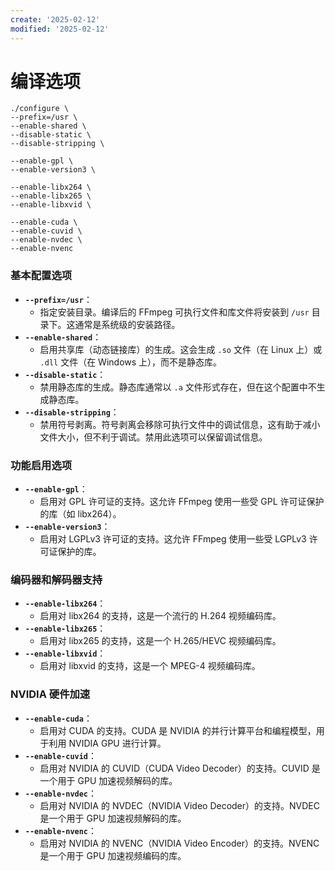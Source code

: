 ```yaml
---
create: '2025-02-12'
modified: '2025-02-12'
---
```


# 编译选项

```shell
./configure \
--prefix=/usr \
--enable-shared \
--disable-static \
--disable-stripping \

--enable-gpl \
--enable-version3 \

--enable-libx264 \
--enable-libx265 \
--enable-libxvid \

--enable-cuda \
--enable-cuvid \
--enable-nvdec \
--enable-nvenc 
```

### 基本配置选项

- **`--prefix=/usr`**：
  - 指定安装目录。编译后的 FFmpeg 可执行文件和库文件将安装到 `/usr` 目录下。这通常是系统级的安装路径。
- **`--enable-shared`**：
  - 启用共享库（动态链接库）的生成。这会生成 `.so` 文件（在 Linux 上）或 `.dll` 文件（在 Windows 上），而不是静态库。
- **`--disable-static`**：
  - 禁用静态库的生成。静态库通常以 `.a` 文件形式存在，但在这个配置中不生成静态库。
- **`--disable-stripping`**：
  - 禁用符号剥离。符号剥离会移除可执行文件中的调试信息，这有助于减小文件大小，但不利于调试。禁用此选项可以保留调试信息。

### 功能启用选项

- **`--enable-gpl`**：
  - 启用对 GPL 许可证的支持。这允许 FFmpeg 使用一些受 GPL 许可证保护的库（如 libx264）。
- **`--enable-version3`**：
  - 启用对 LGPLv3 许可证的支持。这允许 FFmpeg 使用一些受 LGPLv3 许可证保护的库。

### 编码器和解码器支持

- **`--enable-libx264`**：
  - 启用对 libx264 的支持，这是一个流行的 H.264 视频编码库。
- **`--enable-libx265`**：
  - 启用对 libx265 的支持，这是一个 H.265/HEVC 视频编码库。
- **`--enable-libxvid`**：
  - 启用对 libxvid 的支持，这是一个 MPEG-4 视频编码库。

### NVIDIA 硬件加速

- **`--enable-cuda`**：
  - 启用对 CUDA 的支持。CUDA 是 NVIDIA 的并行计算平台和编程模型，用于利用 NVIDIA GPU 进行计算。
- **`--enable-cuvid`**：
  - 启用对 NVIDIA 的 CUVID（CUDA Video Decoder）的支持。CUVID 是一个用于 GPU 加速视频解码的库。
- **`--enable-nvdec`**：
  - 启用对 NVIDIA 的 NVDEC（NVIDIA Video Decoder）的支持。NVDEC 是一个用于 GPU 加速视频解码的库。
- **`--enable-nvenc`**：
  - 启用对 NVIDIA 的 NVENC（NVIDIA Video Encoder）的支持。NVENC 是一个用于 GPU 加速视频编码的库。